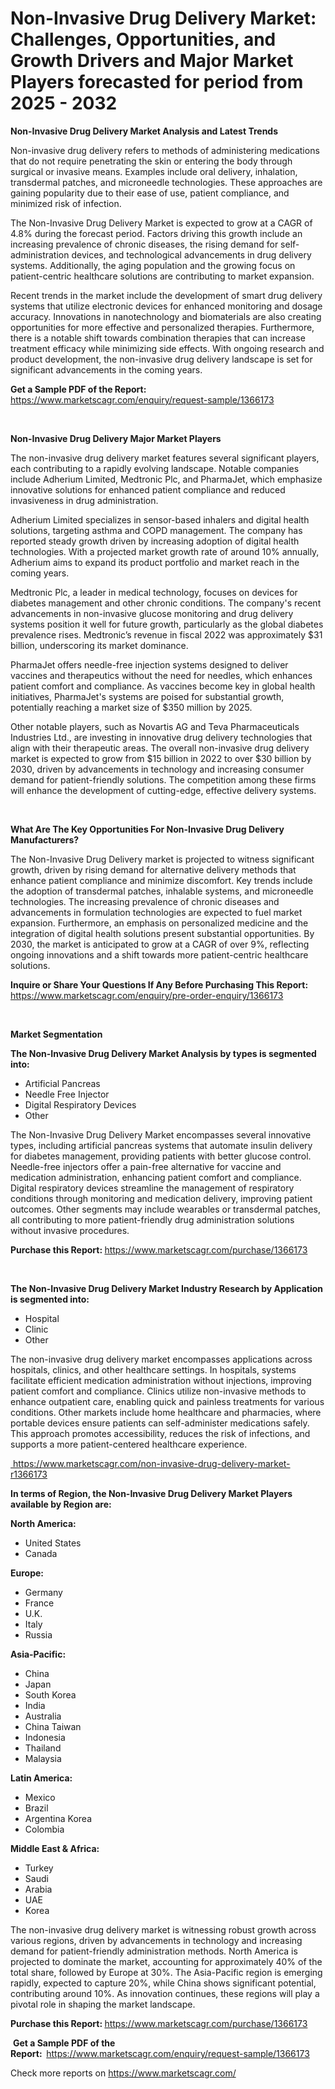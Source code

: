 <p><h1>Non-Invasive Drug Delivery Market: Challenges, Opportunities, and Growth Drivers and Major Market Players forecasted for period from 2025 - 2032</h1></p><p><strong>Non-Invasive Drug Delivery Market Analysis and Latest Trends</strong></p>
<p><p>Non-invasive drug delivery refers to methods of administering medications that do not require penetrating the skin or entering the body through surgical or invasive means. Examples include oral delivery, inhalation, transdermal patches, and microneedle technologies. These approaches are gaining popularity due to their ease of use, patient compliance, and minimized risk of infection.</p><p>The Non-Invasive Drug Delivery Market is expected to grow at a CAGR of 4.8% during the forecast period. Factors driving this growth include an increasing prevalence of chronic diseases, the rising demand for self-administration devices, and technological advancements in drug delivery systems. Additionally, the aging population and the growing focus on patient-centric healthcare solutions are contributing to market expansion.</p><p>Recent trends in the market include the development of smart drug delivery systems that utilize electronic devices for enhanced monitoring and dosage accuracy. Innovations in nanotechnology and biomaterials are also creating opportunities for more effective and personalized therapies. Furthermore, there is a notable shift towards combination therapies that can increase treatment efficacy while minimizing side effects. With ongoing research and product development, the non-invasive drug delivery landscape is set for significant advancements in the coming years.</p></p>
<p><strong>Get a Sample PDF of the Report:&nbsp;</strong> <a href="https://www.marketscagr.com/enquiry/request-sample/1366173?utm_campaign=3165&utm_medium=2&utm_source=Github&utm_content=ia&utm_term=22032025&utm_id=non-invasive-drug-delivery">https://www.marketscagr.com/enquiry/request-sample/1366173</a></p>
<p>&nbsp;</p>
<p><strong>Non-Invasive Drug Delivery Major Market Players</strong></p>
<p><p>The non-invasive drug delivery market features several significant players, each contributing to a rapidly evolving landscape. Notable companies include Adherium Limited, Medtronic Plc, and PharmaJet, which emphasize innovative solutions for enhanced patient compliance and reduced invasiveness in drug administration.</p><p>Adherium Limited specializes in sensor-based inhalers and digital health solutions, targeting asthma and COPD management. The company has reported steady growth driven by increasing adoption of digital health technologies. With a projected market growth rate of around 10% annually, Adherium aims to expand its product portfolio and market reach in the coming years.</p><p>Medtronic Plc, a leader in medical technology, focuses on devices for diabetes management and other chronic conditions. The company's recent advancements in non-invasive glucose monitoring and drug delivery systems position it well for future growth, particularly as the global diabetes prevalence rises. Medtronic’s revenue in fiscal 2022 was approximately $31 billion, underscoring its market dominance.</p><p>PharmaJet offers needle-free injection systems designed to deliver vaccines and therapeutics without the need for needles, which enhances patient comfort and compliance. As vaccines become key in global health initiatives, PharmaJet's systems are poised for substantial growth, potentially reaching a market size of $350 million by 2025.</p><p>Other notable players, such as Novartis AG and Teva Pharmaceuticals Industries Ltd., are investing in innovative drug delivery technologies that align with their therapeutic areas. The overall non-invasive drug delivery market is expected to grow from $15 billion in 2022 to over $30 billion by 2030, driven by advancements in technology and increasing consumer demand for patient-friendly solutions. The competition among these firms will enhance the development of cutting-edge, effective delivery systems.</p></p>
<p>&nbsp;</p>
<p><strong>What Are The Key Opportunities For Non-Invasive Drug Delivery Manufacturers?</strong></p>
<p><p>The Non-Invasive Drug Delivery market is projected to witness significant growth, driven by rising demand for alternative delivery methods that enhance patient compliance and minimize discomfort. Key trends include the adoption of transdermal patches, inhalable systems, and microneedle technologies. The increasing prevalence of chronic diseases and advancements in formulation technologies are expected to fuel market expansion. Furthermore, an emphasis on personalized medicine and the integration of digital health solutions present substantial opportunities. By 2030, the market is anticipated to grow at a CAGR of over 9%, reflecting ongoing innovations and a shift towards more patient-centric healthcare solutions.</p></p>
<p><strong>Inquire or Share Your Questions If Any Before Purchasing This Report:</strong> <a href="https://www.marketscagr.com/enquiry/pre-order-enquiry/1366173?utm_campaign=3165&utm_medium=2&utm_source=Github&utm_content=ia&utm_term=22032025&utm_id=non-invasive-drug-delivery">https://www.marketscagr.com/enquiry/pre-order-enquiry/1366173</a></p>
<p>&nbsp;</p>
<p><strong>Market Segmentation</strong></p>
<p><strong>The Non-Invasive Drug Delivery Market Analysis by types is segmented into:</strong></p>
<p><ul><li>Artificial Pancreas</li><li>Needle Free Injector</li><li>Digital Respiratory Devices</li><li>Other</li></ul></p>
<p><p>The Non-Invasive Drug Delivery Market encompasses several innovative types, including artificial pancreas systems that automate insulin delivery for diabetes management, providing patients with better glucose control. Needle-free injectors offer a pain-free alternative for vaccine and medication administration, enhancing patient comfort and compliance. Digital respiratory devices streamline the management of respiratory conditions through monitoring and medication delivery, improving patient outcomes. Other segments may include wearables or transdermal patches, all contributing to more patient-friendly drug administration solutions without invasive procedures.</p></p>
<p><strong>Purchase this Report:&nbsp;</strong><a href="https://www.marketscagr.com/purchase/1366173?utm_campaign=3165&utm_medium=2&utm_source=Github&utm_content=ia&utm_term=22032025&utm_id=non-invasive-drug-delivery">https://www.marketscagr.com/purchase/1366173</a></p>
<p>&nbsp;</p>
<p><strong>The Non-Invasive Drug Delivery Market Industry Research by Application is segmented into:</strong></p>
<p><ul><li>Hospital</li><li>Clinic</li><li>Other</li></ul></p>
<p><p>The non-invasive drug delivery market encompasses applications across hospitals, clinics, and other healthcare settings. In hospitals, systems facilitate efficient medication administration without injections, improving patient comfort and compliance. Clinics utilize non-invasive methods to enhance outpatient care, enabling quick and painless treatments for various conditions. Other markets include home healthcare and pharmacies, where portable devices ensure patients can self-administer medications safely. This approach promotes accessibility, reduces the risk of infections, and supports a more patient-centered healthcare experience.</p></p>
<p><a href="https://www.marketscagr.com/non-invasive-drug-delivery-market-r1366173?utm_campaign=3165&utm_medium=2&utm_source=Github&utm_content=ia&utm_term=22032025&utm_id=non-invasive-drug-delivery">&nbsp;https://www.marketscagr.com/non-invasive-drug-delivery-market-r1366173</a></p>
<p><strong>In terms of Region, the Non-Invasive Drug Delivery Market Players available by Region are:</strong></p>
<p>
    <p> <strong> North America: </strong>
        <ul>
            <li>United States</li>
            <li>Canada</li>
        </ul>
        </p> 
    <p> <strong> Europe: </strong>
        <ul>
            <li>Germany</li>
            <li>France</li>
            <li>U.K.</li>
            <li>Italy</li>
            <li>Russia</li>
        </ul>
        </p> 
    <p> <strong> Asia-Pacific: </strong>
        <ul>
            <li>China</li>
            <li>Japan</li>
            <li>South Korea</li>
            <li>India</li>
            <li>Australia</li>
            <li>China Taiwan</li>
            <li>Indonesia</li>
            <li>Thailand</li>
            <li>Malaysia</li>
        </ul>
        </p> 
    <p> <strong> Latin America: </strong>
        <ul>
            <li>Mexico</li>
            <li>Brazil</li>
            <li>Argentina Korea</li>
            <li>Colombia</li>
        </ul>
        </p> 
    <p> <strong> Middle East & Africa: </strong>
        <ul>
            <li>Turkey</li>
            <li>Saudi</li>
            <li>Arabia</li>
            <li>UAE</li>
            <li>Korea</li>
        </ul>
    </p>
    </p>
<p><p>The non-invasive drug delivery market is witnessing robust growth across various regions, driven by advancements in technology and increasing demand for patient-friendly administration methods. North America is projected to dominate the market, accounting for approximately 40% of the total share, followed by Europe at 30%. The Asia-Pacific region is emerging rapidly, expected to capture 20%, while China shows significant potential, contributing around 10%. As innovation continues, these regions will play a pivotal role in shaping the market landscape.</p></p>
<p><strong>Purchase this Report: </strong><a href="https://www.marketscagr.com/purchase/1366173?utm_campaign=3165&utm_medium=2&utm_source=Github&utm_content=ia&utm_term=22032025&utm_id=non-invasive-drug-delivery">https://www.marketscagr.com/purchase/1366173</a></p>
<p>&nbsp;<strong>Get a Sample PDF of the Report:&nbsp;&nbsp;</strong><a href="https://www.marketscagr.com/enquiry/request-sample/1366173?utm_campaign=3165&utm_medium=2&utm_source=Github&utm_content=ia&utm_term=22032025&utm_id=non-invasive-drug-delivery">https://www.marketscagr.com/enquiry/request-sample/1366173</a></p>
<p><strong></strong></p>
<p>Check more reports on <a href="https://www.marketscagr.com/?utm_campaign=3165&utm_medium=2&utm_source=Github&utm_content=ia&utm_term=22032025&utm_id=non-invasive-drug-delivery">https://www.marketscagr.com/</a></p>